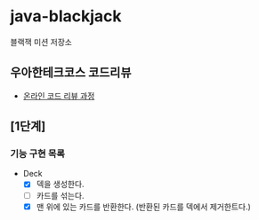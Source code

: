 # java-blackjack

블랙잭 미션 저장소

## 우아한테크코스 코드리뷰

- [온라인 코드 리뷰 과정](https://github.com/woowacourse/woowacourse-docs/blob/master/maincourse/README.md)

## [1단계]

### 기능 구현 목록

- Deck
    - [x] 덱을 생성한다.
    - [ ] 카드를 섞는다.
    - [x] 맨 위에 있는 카드를 반환한다. (반환된 카드를 덱에서 제거한트다.)
